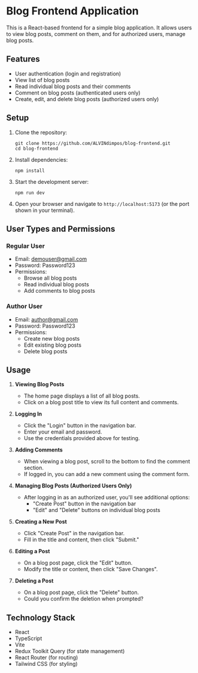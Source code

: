 # Blog Frontend Application

This is a React-based frontend for a simple blog application. It allows users to view blog posts, comment on them, and for authorized users, manage blog posts.

## Features

- User authentication (login and registration)
- View list of blog posts
- Read individual blog posts and their comments
- Comment on blog posts (authenticated users only)
- Create, edit, and delete blog posts (authorized users only)

## Setup

1. Clone the repository:
   ```
   git clone https://github.com/ALVINdimpos/blog-frontend.git
   cd blog-frontend
   ```

2. Install dependencies:
   ```
   npm install
   ```

3. Start the development server:
   ```
   npm run dev
   ```

5. Open your browser and navigate to `http://localhost:5173` (or the port shown in your terminal).

## User Types and Permissions

### Regular User
- Email: demouser@gmail.com
- Password: Password123
- Permissions:
  - Browse all blog posts
  - Read individual blog posts
  - Add comments to blog posts

### Author User
- Email: author@gmail.com
- Password: Password123
- Permissions:
  - Create new blog posts
  - Edit existing blog posts
  - Delete blog posts

## Usage

1. **Viewing Blog Posts**
   - The home page displays a list of all blog posts.
   - Click on a blog post title to view its full content and comments.

2. **Logging In**
   - Click the "Login" button in the navigation bar.
   - Enter your email and password.
   - Use the credentials provided above for testing.

3. **Adding Comments**
   - When viewing a blog post, scroll to the bottom to find the comment section.
   - If logged in, you can add a new comment using the comment form.

4. **Managing Blog Posts (Authorized Users Only)**
   - After logging in as an authorized user, you'll see additional options:
     - "Create Post" button in the navigation bar
     - "Edit" and "Delete" buttons on individual blog posts

5. **Creating a New Post**
   - Click "Create Post" in the navigation bar.
   - Fill in the title and content, then click "Submit."

6. **Editing a Post**
   - On a blog post page, click the "Edit" button.
   - Modify the title or content, then click "Save Changes".

7. **Deleting a Post**
   - On a blog post page, click the "Delete" button.
   - Could you confirm the deletion when prompted?

## Technology Stack

- React
- TypeScript
- Vite
- Redux Toolkit Query (for state management)
- React Router (for routing)
- Tailwind CSS (for styling)
